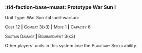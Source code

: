 ### :ti4-faction-base-muaat: **Prototype War Sun I**

Unit Type: War Sun :ti4-unit-warsun: 

<span style="font-variant:small-caps;">Cost 1</span>2 __|__ <span style="font-variant:small-caps;">Combat 3(x3)</span> __|__ <span style="font-variant:small-caps;">Move 1</span> __|__ <span style="font-variant:small-caps;">Capacity 6</span>

<span style="font-variant:small-caps;">Sustain Damage</span> __|__ <span style="font-variant:small-caps;">Bombardment</span> 3(x3)

Other players' units in this system lose the <span style="font-variant:small-caps;">Planetary Shield</span> ability.
